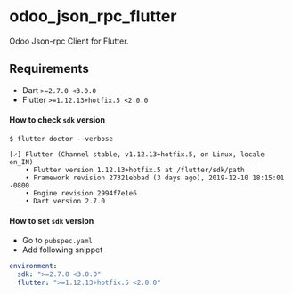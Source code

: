 # odoo_json_rpc_flutter

Odoo Json-rpc Client for Flutter.

## Requirements

- Dart `>=2.7.0 <3.0.0`
- Flutter `>=1.12.13+hotfix.5 <2.0.0`

#### How to check `sdk` version

```shell script
$ flutter doctor --verbose

[✓] Flutter (Channel stable, v1.12.13+hotfix.5, on Linux, locale en_IN)
    • Flutter version 1.12.13+hotfix.5 at /flutter/sdk/path
    • Framework revision 27321ebbad (3 days ago), 2019-12-10 18:15:01 -0800
    • Engine revision 2994f7e1e6
    • Dart version 2.7.0
```
#### How to set `sdk` version

- Go to `pubspec.yaml`
- Add following snippet
```yaml
environment:
  sdk: ">=2.7.0 <3.0.0"
  flutter: ">=1.12.13+hotfix.5 <2.0.0"
```